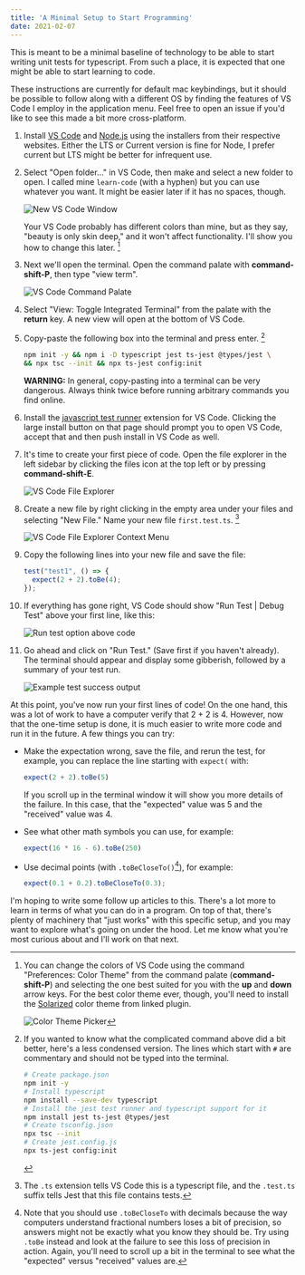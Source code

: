 ```yaml
---
title: 'A Minimal Setup to Start Programming'
date: 2021-02-07
---
```

This is meant to be a minimal baseline of technology to be able to start writing
unit tests for typescript. From such a place, it is expected that one might be
able to start learning to code.

These instructions are currently for default mac keybindings, but it should be
possible to follow along with a different OS by finding the features of VS Code
I employ in the application menu.  Feel free to open an issue if you'd like to
see this made a bit more cross-platform.

1. Install [VS Code] and [Node.js] using the installers from their respective
   websites.  Either the LTS or Current version is fine for Node, I prefer
   current but LTS might be better for infrequent use.

[vs code]: https://code.visualstudio.com/
[node.js]: https://nodejs.org/

2. Select "Open folder..." in VS Code, then make and select a new folder to
   open. I called mine `learn-code` (with a hyphen) but you can use whatever
   you want.  It might be easier later if it has no spaces, though.

   ![New VS Code Window](./img/vs-code-open-folder.png)

   Your VS Code probably has different colors than mine, but as they say,
   "beauty is only skin deep," and it won't affect functionality. I'll show you
   how to change this later. [^1]

3. Next we'll open the terminal.  Open the command palate with
   **command-shift-P**, then type "view term".

   ![VS Code Command Palate](./img/vs-code-command-palate.png)

4. Select "View: Toggle Integrated Terminal" from the palate with the
   **return** key.  A new view will open at the bottom of VS Code.

5. Copy-paste the following box into the terminal and press enter. [^2]

   ```bash
   npm init -y && npm i -D typescript jest ts-jest @types/jest \
   && npx tsc --init && npx ts-jest config:init
   ```

   **WARNING:** In general, copy-pasting into a terminal can be very dangerous.
   Always think twice before running arbitrary commands you find online.

6. Install the [javascript test runner] extension for VS Code.  Clicking the 
   large install button on that page should prompt you to open VS Code, accept
   that and then push install in VS Code as well.

[javascript test runner]: https://marketplace.visualstudio.com/items?itemName=oshri6688.javascript-test-runner

7. It's time to create your first piece of code.  Open the file explorer in the
   left sidebar by clicking the files icon at the top left or by pressing 
   **command-shift-E**.

   ![VS Code File Explorer](./img/vs-code-file-explorer.png)

8. Create a new file by right clicking in the empty area under your files and
   selecting "New File."  Name your new file `first.test.ts`. [^3]

   ![VS Code File Explorer Context Menu](./img/vs-code-new-file.png)

9. Copy the following lines into your new file and save the file:

   ```typescript
   test("test1", () => {
     expect(2 + 2).toBe(4);
   });
   ```

10. If everything has gone right, VS Code should show "Run Test | Debug Test" 
    above your first line, like this:

    ![Run test option above code](./img/vs-code-run-test.png)

11. Go ahead and click on "Run Test." (Save first if you haven't already).  The
    terminal should appear and display some gibberish, followed by a summary of
    your test run.

    ![Example test success output](./img/vs-code-test-success.png)

At this point, you've now run your first lines of code!  On the one hand, this
was a lot of work to have a computer verify that 2 + 2 is 4.  However, now that
the one-time setup is done, it is much easier to write more code and run it in
the future.  A few things you can try:

* Make the expectation wrong, save the file, and rerun the test, for example,
  you can replace the line starting with `expect(` with:

  ```typescript
  expect(2 + 2).toBe(5)
  ```

  If you scroll up in the terminal window it will show you more details of the
  failure.  In this case, that the "expected" value was 5 and the "received"
  value was 4.

* See what other math symbols you can use, for example:

  ```typescript
  expect(16 * 16 - 6).toBe(250)
  ```

* Use decimal points (with `.toBeCloseTo()`[^4]), for example:

  ```typescript
  expect(0.1 + 0.2).toBeCloseTo(0.3);
  ```

I'm hoping to write some follow up articles to this.  There's a lot more to
learn in terms of what you can do in a program.  On top of that, there's plenty
of machinery that "just works" with this specific setup, and you may want to
explore what's going on under the hood.  Let me know what you're most curious
about and I'll work on that next.

[^1]:

    You can change the colors of VS Code using the command "Preferences: Color
    Theme" from the command palate (**command-shift-P**) and selecting the one
    best suited for you with the **up** and **down** arrow keys.  For the
    best color theme ever, though, you'll need to install the [Solarized] color
    theme from linked plugin.

    ![Color Theme Picker](./img/vs-code-color-theme-picker.png)

[Solarized]: https://marketplace.visualstudio.com/items?itemName=ryanolsonx.solarized

[^2]:

    If you wanted to know what the complicated command above did a bit better,
    here's a less condensed version.  The lines which start with `#` are
    commentary and should not be typed into the terminal.

    ```bash
    # Create package.json
    npm init -y
    # Install typescript
    npm install --save-dev typescript
    # Install the jest test runner and typescript support for it
    npm install jest ts-jest @types/jest
    # Create tsconfig.json
    npx tsc --init
    # Create jest.config.js
    npx ts-jest config:init
    ```

[^3]:

    The `.ts` extension tells VS Code this is a typescript file, and the 
    `.test.ts` suffix tells Jest that this file contains tests.

[^4]:

    Note that you should use `.toBeCloseTo` with decimals because the way 
    computers understand fractional numbers loses a bit of precision, so answers
    might not be exactly what you know they should be.  Try using `.toBe`
    instead and look at the failure to see this loss of precision in action.
    Again, you'll need to scroll up a bit in the terminal to see what the
    "expected" versus "received" values are.